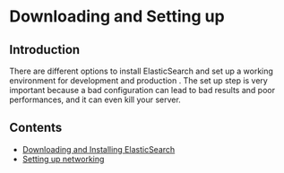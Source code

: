# Downloading and Setting up

## Introduction
There are different options to install ElasticSearch and set up a working environment for development and production
. The set up step is very important because a bad configuration can lead to bad results and poor performances, and it
 can even kill your server.
 
## Contents
- [Downloading and Installing ElasticSearch](./downloading-and-installing-elasticsearch..md)
- [Setting up networking](./setting-up-networking..md)
